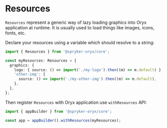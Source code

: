 # Resources

`Resources` represent a generic way of lazy loading graphics into Oryx application at runtime.
It is usually used to load things like images, icons, fonts, etc.

Declare your resources using a variable which should resolve to a string:

```ts
import { Resources } from '@spryker-oryx/core';

const myResources: Resources = {
  graphics: {
    logo: { source: () => import('./my-logo').then((m) => m.default) },
    'other-img': {
      source: () => import('./my-other-img').then((m) => m.default),
    },
  },
};
```

Then register `Resources` with Oryx application use `withResources` API:

```ts
import { appBuilder } from '@spryker-oryx/core';

const app = appBuilder().withResources(myResources);
```
